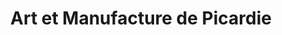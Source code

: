 ---
title: "Art et Manufacture de Picardie"
url: /chateau-thierry/art-et-manufacture-de-picardie/
shop: magasin de variétés
---
